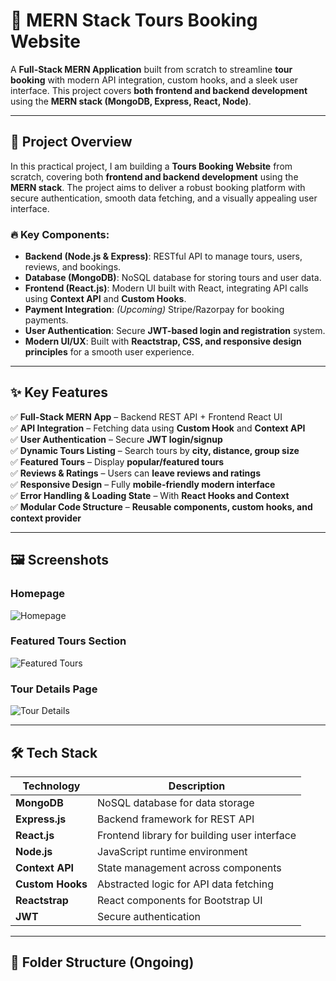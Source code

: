 # 🧳 MERN Stack Tours Booking Website

A **Full-Stack MERN Application** built from scratch to streamline **tour booking** with modern API integration, custom hooks, and a sleek user interface. This project covers **both frontend and backend development** using the **MERN stack (MongoDB, Express, React, Node)**.

---

## 🚀 Project Overview

In this practical project, I am building a **Tours Booking Website** from scratch, covering both **frontend and backend development** using the **MERN stack**. The project aims to deliver a robust booking platform with secure authentication, smooth data fetching, and a visually appealing user interface.

### 🔥 Key Components:
- **Backend (Node.js & Express)**: RESTful API to manage tours, users, reviews, and bookings.
- **Database (MongoDB)**: NoSQL database for storing tours and user data.
- **Frontend (React.js)**: Modern UI built with React, integrating API calls using **Context API** and **Custom Hooks**.
- **Payment Integration**: *(Upcoming)* Stripe/Razorpay for booking payments.
- **User Authentication**: Secure **JWT-based login and registration** system.
- **Modern UI/UX**: Built with **Reactstrap, CSS, and responsive design principles** for a smooth user experience.

---

## ✨ Key Features

✅ **Full-Stack MERN App** – Backend REST API + Frontend React UI  
✅ **API Integration** – Fetching data using **Custom Hook** and **Context API**  
✅ **User Authentication** – Secure **JWT login/signup**  
✅ **Dynamic Tours Listing** – Search tours by **city, distance, group size**  
✅ **Featured Tours** – Display **popular/featured tours**  
✅ **Reviews & Ratings** – Users can **leave reviews and ratings**  
✅ **Responsive Design** – Fully **mobile-friendly modern interface**  
✅ **Error Handling & Loading State** – With **React Hooks and Context**  
✅ **Modular Code Structure** – **Reusable components, custom hooks, and context provider**

---

## 🖼️ Screenshots

### Homepage
![Homepage](./screenshots/homepage.png)

### Featured Tours Section
![Featured Tours](./screenshots/featured-tours.png)

### Tour Details Page
![Tour Details](./screenshots/tour-details.png)

---

## 🛠️ Tech Stack

| Technology    | Description                                  |
|---------------|----------------------------------------------|
| **MongoDB**   | NoSQL database for data storage               |
| **Express.js**| Backend framework for REST API                |
| **React.js**  | Frontend library for building user interface  |
| **Node.js**   | JavaScript runtime environment                |
| **Context API** | State management across components          |
| **Custom Hooks** | Abstracted logic for API data fetching     |
| **Reactstrap**| React components for Bootstrap UI             |
| **JWT**       | Secure authentication                        |

---

## 📂 Folder Structure (Ongoing)

